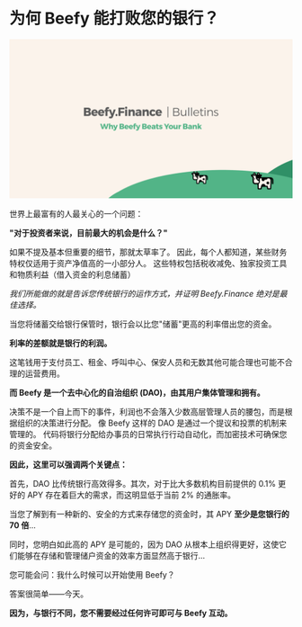 # 为何 Beefy 能打败您的银行？

![](../.gitbook/assets/bulletin-why-beefy-beats-your-bank.png)

世界上最富有的人最关心的一个问题：

**"对于投资者来说，目前最大的机会是什么？"**

如果不提及基本但重要的细节，那就太草率了。 因此，每个人都知道，某些财务特权仅适用于资产净值高的一小部分人。 这些特权包括税收减免、独家投资工具和物质利益（借入资金的利息储蓄）

_我们所能做的就是告诉您传统银行的运作方式，并证明 Beefy.Finance 绝对是最佳选择。_

当您将储蓄交给银行保管时，银行会以比您"储蓄"更高的利率借出您的资金。

**利率的差额就是银行的利润。**

这笔钱用于支付员工、租金、呼叫中心、保安人员和无数其他可能合理也可能不合理的运营费用。

**而 Beefy 是一个去中心化的自治组织 (DAO)，由其用户集体管理和拥有。**

决策不是一个自上而下的事件，利润也不会落入少数高层管理人员的腰包，而是根据组织的决策进行分配。 像 Beefy 这样的 DAO 是通过一个提议和投票的机制来管理的。 代码将银行分配给办事员的日常执行行动自动化，而加密技术可确保您的资金安全。

**因此，这里可以强调两个关键点：**

首先，DAO 比传统银行高效得多。其次，对于比大多数机构目前提供的 0.1% 更好的 APY 存在着巨大的需求，而这明显低于当前 2% 的通胀率。

当您了解到有一种新的、安全的方式来存储您的资金时，其 APY **至少是您银行的 70 倍**...

同时，您明白如此高的 APY 是可能的，因为 DAO 从根本上组织得更好，这使它们能够在存储和管理储户资金的效率方面显然高于银行...

您可能会问：我什么时候可以开始使用 Beefy？

答案很简单——今天。

**因为，与银行不同，您不需要经过任何许可即可与 Beefy 互动。**

